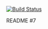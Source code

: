 [![Build Status](https://travis-ci.org/dezmound/y.h.4.svg?branch=master)](https://travis-ci.org/dezmound/y.h.4)   

README #7
